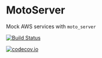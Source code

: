 # MotoServer

Mock AWS services with `moto_server`

[![Build Status](https://travis-ci.org/invenia/MotoServer.jl.svg?branch=master)](https://travis-ci.org/invenia/MotoServer.jl)

[![codecov.io](http://codecov.io/github/invenia/MotoServer.jl/coverage.svg?branch=master)](http://codecov.io/github/invenia/MotoServer.jl?branch=master)

